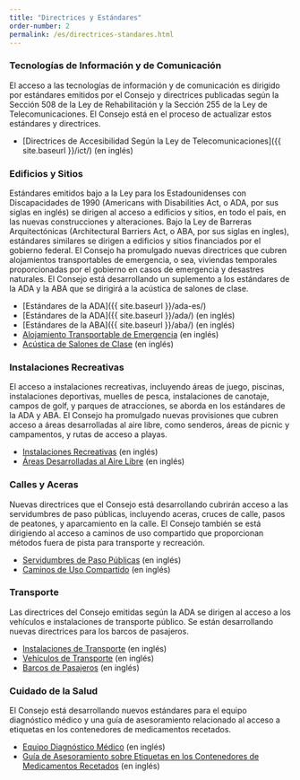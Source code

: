 ```yaml
---
title: "Directrices y Estándares"
order-number: 2
permalink: /es/directrices-standares.html
---
```


### Tecnologías de Información y de Comunicación

El acceso a las tecnologías de información y de comunicación es dirigido por estándares emitidos por el Consejo y directrices publicadas según la Sección 508 de la Ley de Rehabilitación y la Sección 255 de la Ley de Telecomunicaciones.  El Consejo está en el proceso de actualizar estos estándares y directrices.

- [Directrices de Accesibilidad Según la Ley de Telecomunicaciones]({{ site.baseurl }}/ict/) (en inglés)

### Edificios y Sitios

Estándares emitidos bajo a la Ley para los Estadounidenses con Discapacidades de 1990 (Americans with Disabilities Act, o ADA, por sus siglas en inglés) se dirigen al acceso a edificios y sitios, en todo el país, en las nuevas construcciones y alteraciones. Bajo la Ley de Barreras Arquitectónicas (Architectural Barriers Act, o ABA, por sus siglas en ingles), estándares similares se dirigen a edificios y sitios financiados por el gobierno federal. El Consejo ha promulgado nuevas directrices que cubren alojamientos transportables de emergencia, o sea, viviendas temporales proporcionadas por el gobierno en casos de emergencia y desastres naturales.  El Consejo está desarrollando un suplemento a los estándares de la ADA y la ABA que se dirigirá a la acústica de salones de clase.

- [Estándares de la ADA]({{ site.baseurl }}/ada-es/) 
- [Estándares de la ADA]({{ site.baseurl }}/ada/) (en inglés) 
- [Estándares de la ABA]({{ site.baseurl }}/aba/) (en inglés)
- [Alojamiento Transportable de Emergencia](index.php?option=com_content&view=article&id=294&Itemid=203) (en inglés)
- [Acústica de Salones de Clase](index.php?option=com_content&view=article&id=1035&Itemid=204) (en inglés)

### Instalaciones Recreativas

El acceso a instalaciones recreativas, incluyendo áreas de juego, piscinas, instalaciones deportivas, muelles de pesca, instalaciones de canotaje, campos de golf, y parques de atracciones, se aborda en los estándares de la ADA y ABA. El Consejo ha promulgado nuevas provisiones que cubren  acceso a áreas desarrolladas al aire libre, como senderos, áreas de picnic y campamentos, y rutas de acceso a playas.

- [Instalaciones Recreativas](index.php?option=com_content&view=article&id=1124&Itemid=206) (en inglés)
- [Áreas Desarrolladas al Aire Libre](index.php?option=com_content&view=article&id=1121&Itemid=207) (en inglés)

### Calles y Aceras

Nuevas directrices que el Consejo está desarrollando cubrirán acceso a las servidumbres de paso públicas, incluyendo aceras, cruces de calle, pasos de peatones, y aparcamiento en la calle. El Consejo también se está dirigiendo al acceso a caminos de uso compartido que proporcionan métodos fuera de pista para transporte y recreación.

- [Servidumbres de Paso Públicas](index.php?option=com_content&view=article&id=1089&Itemid=209) (en inglés)
- [Caminos de Uso Compartido](index.php?option=com_content&view=article&id=80&Itemid=291) (en inglés)

### Transporte

Las directrices del Consejo emitidas según la ADA se dirigen al acceso a los vehículos e instalaciones de transporte público. Se están desarrollando nuevas directrices para los barcos de pasajeros.

- [Instalaciones de Transporte](index.php?option=com_content&view=article&id=1365&Itemid=1539) (en inglés) 
- [Vehículos de Transporte](index.php?option=com_content&view=article&id=676&Itemid=298) (en inglés)
- [Barcos de Pasajeros](index.php?option=com_content&view=article&id=402&Itemid=304) (en inglés)

### Cuidado de la Salud

El Consejo está desarrollando nuevos estándares para el equipo diagnóstico médico y  una guía de asesoramiento relacionado al acceso a etiquetas en los contenedores de medicamentos recetados.

- [Equipo Diagnóstico Médico](index.php?option=com_content&view=article&id=1435&Itemid=307) (en inglés)
- [Guía de Asesoramiento sobre Etiquetas en los Contenedores de Medicamentos Recetados](index.php?option=com_content&view=article&id=1430&Itemid=1626) (en inglés)
